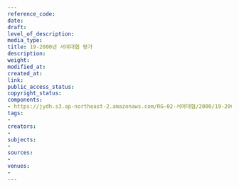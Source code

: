 ```yaml
---
reference_code: 
date: 
draft: 
level_of_description: 
media_type: 
title: 19-2000년 서여대협 평가
description: 
weight: 
modified_at: 
created_at: 
link: 
public_access_status: 
copyright_status: 
components:
- https://jydh.s3.ap-northeast-2.amazonaws.com/RG-02-서여대협/2000/19-2000년+서여대협+평가.pdf
tags:
- 
creators:
- 
subjects:
- 
sources:
- 
venues:
- 
---
```

